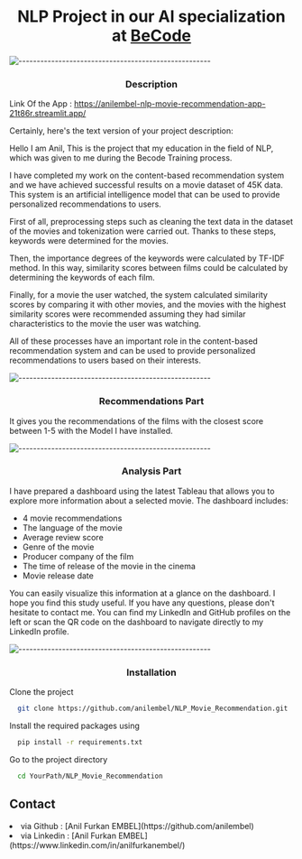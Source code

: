 
<h1 align="center">NLP Project in our AI specialization at <a href="https://github.com/becodeorg"><strong>BeCode</strong></a></h1>

![-----------------------------------------------------](https://raw.githubusercontent.com/andreasbm/readme/master/assets/lines/rainbow.png)

<h3 align="center"> Description  </h3>  

Link Of the App : https://anilembel-nlp-movie-recommendation-app-21t86r.streamlit.app/

Certainly, here's the text version of your project description:

Hello I am Anil, This is the project that my education in the field of NLP, which was given to me during the Becode Training process.

I have completed my work on the content-based recommendation system and we have achieved successful results on a movie dataset of 45K data. This system is an artificial intelligence model that can be used to provide personalized recommendations to users.

First of all, preprocessing steps such as cleaning the text data in the dataset of the movies and tokenization were carried out. Thanks to these steps, keywords were determined for the movies.

Then, the importance degrees of the keywords were calculated by TF-IDF method. In this way, similarity scores between films could be calculated by determining the keywords of each film.

Finally, for a movie the user watched, the system calculated similarity scores by comparing it with other movies, and the movies with the highest similarity scores were recommended assuming they had similar characteristics to the movie the user was watching.

All of these processes have an important role in the content-based recommendation system and can be used to provide personalized recommendations to users based on their interests.



![-----------------------------------------------------](https://raw.githubusercontent.com/andreasbm/readme/master/assets/lines/rainbow.png)
<h3 align="center"> Recommendations Part  </h3>  


It gives you the recommendations of the films with the closest score between 1-5 with the Model I have installed.
   
![-----------------------------------------------------](https://raw.githubusercontent.com/andreasbm/readme/master/assets/lines/rainbow.png)

<h3 align="center"> Analysis Part  </h3>  



<p>
    I have prepared a dashboard using the latest Tableau that allows you to explore more information about a selected movie. The dashboard includes:
</p>

<ul>
    <li>4 movie recommendations</li>
    <li>The language of the movie</li>
    <li>Average review score</li>
    <li>Genre of the movie</li>
    <li>Producer company of the film</li>
    <li>The time of release of the movie in the cinema</li>
    <li>Movie release date</li>
</ul>

<p>
    You can easily visualize this information at a glance on the dashboard. I hope you find this study useful. If you have any questions, please don't hesitate to contact me. You can find my LinkedIn and GitHub profiles on the left or scan the QR code on the dashboard to navigate directly to my LinkedIn profile.
</p>



 

![-----------------------------------------------------](https://raw.githubusercontent.com/andreasbm/readme/master/assets/lines/rainbow.png)

<h3 align="center"> Installation </h3>
Clone the project

```bash
  git clone https://github.com/anilembel/NLP_Movie_Recommendation.git
```
 Install the required packages using

```bash
  pip install -r requirements.txt
```
 
Go to the project directory

```bash
  cd YourPath/NLP_Movie_Recommendation
```

## Contact

<li> via Github : [Anil Furkan EMBEL](https://github.com/anilembel) </li>
<li> via Linkedin : [Anil Furkan EMBEL](https://www.linkedin.com/in/anilfurkanembel/) </li> 

